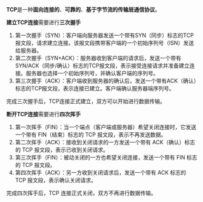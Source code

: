 **TCP**是一种**面向连接的**、**可靠的**、**基于字节流的传输层通信协议**。

**建立TCP连接**需要进行**三次握手**

1. 第一次握手（SYN）：客户端向服务器发送一个带有SYN（同步）标志的TCP报文段，请求建立连接。该报文段携带客户端的一个初始序列号（ISN）发送给服务器。
2. 第二次握手（SYN+ACK）：服务器收到客户端的请求后，发送一个带有SYN/ACK（同步/确认）标志的TCP报文段，表示接受连接请求并准备建立连接。服务器也选择一个初始序列号，并确认客户端的序列号。
3. 第三次握手（ACK）：客户端收到服务器的确认后，发送一个带有ACK（确认）标志的TCP报文段，表示连接已建立。客户端确认服务器端序列号。

完成三次握手后，TCP连接正式建立，双方可以开始进行数据传输。

**断开TCP连接**需要进行**四次挥手**

1. 第一次挥手（FIN）：当一个端点（客户端或服务器）希望关闭连接时，它发送一个带有 FIN（结束）标志的 TCP 报文段，表示不再发送数据。
2. 第二次挥手（ACK）：接收到关闭请求的一方发送一个带有 ACK（确认）标志的 TCP 报文段，表示已收到关闭请求。
3. 第三次挥手（FIN）：被动关闭的一方也希望关闭连接，发送一个带有 FIN 标志的 TCP 报文段。
4. 第四次挥手（ACK）：另一方收到关闭请求后，发送一个带有 ACK 标志的 TCP 报文段，表示确认关闭请求。

完成四次挥手后，TCP 连接正式关闭，双方不再进行数据传输。

